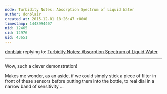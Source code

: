 ```yaml
---
node: Turbidity Notes: Absorption Spectrum of Liquid Water
author: donblair
created_at: 2015-12-01 18:26:47 +0000
timestamp: 1448994407
nid: 12465
cid: 12976
uid: 43651
---
```




[donblair](../profile/donblair) replying to: [Turbidity Notes: Absorption Spectrum of Liquid Water](../notes/donblair/12-01-2015/turbidity-notes-absorption-spectrum-of-liquid-water)

----
Wow, such a clever demonstration!

Makes me wonder, as an aside, if we could simply stick a piece of filter in front of these sensors before putting them into the bottle, to real dial in a narrow band of sensitivity  ... 